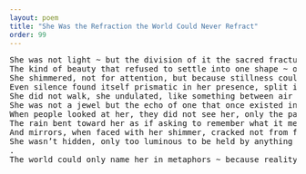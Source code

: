 ```yaml
---
layout: poem
title: "She Was the Refraction the World Could Never Refract"
order: 99
---
```


<pre>
She was not light ~ but the division of it the sacred fracture that allowed color to be born.
The kind of beauty that refused to settle into one shape ~ one hue ~ one truth.
She shimmered, not for attention, but because stillness could not contain her.
Even silence found itself prismatic in her presence, split into unspoken shades of longing, memory, and awe.
She did not walk, she undulated, like something between air and thought, never touching the ground, yet reshaping it.
She was not a jewel but the echo of one that once existed in the sky’s first breath.
When people looked at her, they did not see her, only the parts of themselves they had forgotten how to feel.
The rain bent toward her as if asking to remember what it meant to fall softly.
And mirrors, when faced with her shimmer, cracked not from force but reverence.
She wasn’t hidden, only too luminous to be held by anything that hadn’t first learned how to ache beautifully.
.
The world could only name her in metaphors ~ because reality had never birthed something so reflected, reflecting, and untouchably real.
</pre>
